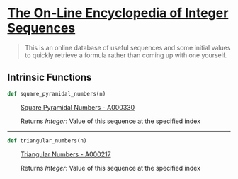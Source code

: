 <h1><a href="https://projecteuler.net/problem=6" class="title-custom-link">The On-Line Encyclopedia of Integer Sequences</a></h1>

> This is an online database of useful sequences and some initial values to quickly 
> retrieve a formula rather than coming up with one yourself.

<h2>Intrinsic Functions</h2>

```python
def square_pyramidal_numbers(n)
```

<div markdown="1" style="margin-left: 30px;">

[Square Pyramidal Numbers - A000330](https://oeis.org/A000330)

</div>

<div markdown="1" style="margin-left: 30px;">

Returns *Integer*: Value of this sequence at the specified index

</div>

------

```python
def triangular_numbers(n)
```

<div markdown="1" style="margin-left: 30px;">

[Triangular Numbers - A000217](https://oeis.org/A000217)

</div>

<div markdown="1" style="margin-left: 30px;">

Returns *Integer*: Value of this sequence at the specified index

</div>